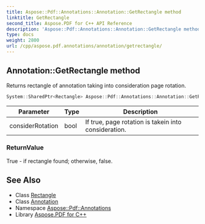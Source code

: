 ```yaml
---
title: Aspose::Pdf::Annotations::Annotation::GetRectangle method
linktitle: GetRectangle
second_title: Aspose.PDF for C++ API Reference
description: 'Aspose::Pdf::Annotations::Annotation::GetRectangle method. Returns rectangle of annotation taking into consideration page rotation in C++.'
type: docs
weight: 2800
url: /cpp/aspose.pdf.annotations/annotation/getrectangle/
---
```

## Annotation::GetRectangle method


Returns rectangle of annotation taking into consideration page rotation.

```cpp
System::SharedPtr<Rectangle> Aspose::Pdf::Annotations::Annotation::GetRectangle(bool considerRotation)
```


| Parameter | Type | Description |
| --- | --- | --- |
| considerRotation | bool | If true, page rotation is takein into consideration. |

### ReturnValue

True - if rectangle found; otherwise, false.

## See Also

* Class [Rectangle](../../../aspose.pdf/rectangle/)
* Class [Annotation](../)
* Namespace [Aspose::Pdf::Annotations](../../)
* Library [Aspose.PDF for C++](../../../)
